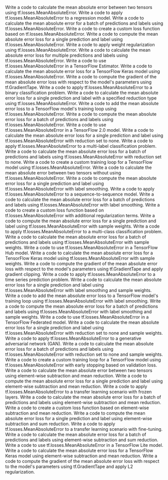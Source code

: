 Write a code to calculate the mean absolute error between two tensors using tf.losses.MeanAbsoluteError.
Write a code to apply tf.losses.MeanAbsoluteError to a regression model.
Write a code to calculate the mean absolute error for a batch of predictions and labels using tf.losses.MeanAbsoluteError.
Write a code to create a custom loss function based on tf.losses.MeanAbsoluteError.
Write a code to compute the mean absolute error loss for a single prediction and label using tf.losses.MeanAbsoluteError.
Write a code to apply weight regularization using tf.losses.MeanAbsoluteError.
Write a code to calculate the mean absolute error loss for multiple predictions and labels using tf.losses.MeanAbsoluteError.
Write a code to use tf.losses.MeanAbsoluteError in a TensorFlow Estimator.
Write a code to calculate the mean absolute error loss for a TensorFlow Keras model using tf.losses.MeanAbsoluteError.
Write a code to compute the gradient of the mean absolute error loss with respect to the model's parameters using tf.GradientTape.
Write a code to apply tf.losses.MeanAbsoluteError to a binary classification problem.
Write a code to calculate the mean absolute error loss for a single prediction and label with a specified reduction type using tf.losses.MeanAbsoluteError.
Write a code to add the mean absolute error loss to a TensorFlow model's training loop using tf.losses.MeanAbsoluteError.
Write a code to compute the mean absolute error loss for a batch of predictions and labels using tf.losses.MeanAbsoluteError.
Write a code to use tf.losses.MeanAbsoluteError in a TensorFlow 2.0 model.
Write a code to calculate the mean absolute error loss for a single prediction and label using tf.losses.MeanAbsoluteError with reduction set to none.
Write a code to apply tf.losses.MeanAbsoluteError to a multi-label classification problem.
Write a code to calculate the mean absolute error loss for a batch of predictions and labels using tf.losses.MeanAbsoluteError with reduction set to none.
Write a code to create a custom training loop for a TensorFlow model using tf.losses.MeanAbsoluteError.
Write a code to calculate the mean absolute error between two tensors without using tf.losses.MeanAbsoluteError.
Write a code to compute the mean absolute error loss for a single prediction and label using tf.losses.MeanAbsoluteError with label smoothing.
Write a code to apply tf.losses.MeanAbsoluteError to a sequence-to-sequence model.
Write a code to calculate the mean absolute error loss for a batch of predictions and labels using tf.losses.MeanAbsoluteError with label smoothing.
Write a code to create a custom loss function based on tf.losses.MeanAbsoluteError with additional regularization terms.
Write a code to compute the mean absolute error loss for a single prediction and label using tf.losses.MeanAbsoluteError with sample weights.
Write a code to apply tf.losses.MeanAbsoluteError to a multi-class classification problem.
Write a code to calculate the mean absolute error loss for a batch of predictions and labels using tf.losses.MeanAbsoluteError with sample weights.
Write a code to use tf.losses.MeanAbsoluteError in a TensorFlow Hub model.
Write a code to calculate the mean absolute error loss for a TensorFlow Keras model using tf.losses.MeanAbsoluteError with sample weights.
Write a code to compute the gradient of the mean absolute error loss with respect to the model's parameters using tf.GradientTape and apply gradient clipping.
Write a code to apply tf.losses.MeanAbsoluteError to a time series prediction problem.
Write a code to calculate the mean absolute error loss for a single prediction and label using tf.losses.MeanAbsoluteError with label smoothing and sample weights.
Write a code to add the mean absolute error loss to a TensorFlow model's training loop using tf.losses.MeanAbsoluteError with label smoothing.
Write a code to compute the mean absolute error loss for a batch of predictions and labels using tf.losses.MeanAbsoluteError with label smoothing and sample weights.
Write a code to use tf.losses.MeanAbsoluteError in a TensorFlow Federated model.
Write a code to calculate the mean absolute error loss for a single prediction and label using tf.losses.MeanAbsoluteError with reduction set to none and sample weights.
Write a code to apply tf.losses.MeanAbsoluteError to a generative adversarial network (GAN).
Write a code to calculate the mean absolute error loss for a batch of predictions and labels using tf.losses.MeanAbsoluteError with reduction set to none and sample weights.
Write a code to create a custom training loop for a TensorFlow model using tf.losses.MeanAbsoluteError with early stopping based on validation loss.
Write a code to calculate the mean absolute error between two tensors using element-wise subtraction and mean reduction.
Write a code to compute the mean absolute error loss for a single prediction and label using element-wise subtraction and mean reduction.
Write a code to apply tf.losses.MeanAbsoluteError to a transfer learning scenario with frozen layers.
Write a code to calculate the mean absolute error loss for a batch of predictions and labels using element-wise subtraction and mean reduction.
Write a code to create a custom loss function based on element-wise subtraction and mean reduction.
Write a code to compute the mean absolute error loss for a single prediction and label using element-wise subtraction and sum reduction.
Write a code to apply tf.losses.MeanAbsoluteError to a transfer learning scenario with fine-tuning.
Write a code to calculate the mean absolute error loss for a batch of predictions and labels using element-wise subtraction and sum reduction.
Write a code to use tf.losses.MeanAbsoluteError in a TensorFlow Lite model.
Write a code to calculate the mean absolute error loss for a TensorFlow Keras model using element-wise subtraction and mean reduction.
Write a code to compute the gradient of the mean absolute error loss with respect to the model's parameters using tf.GradientTape and apply L2 regularization.